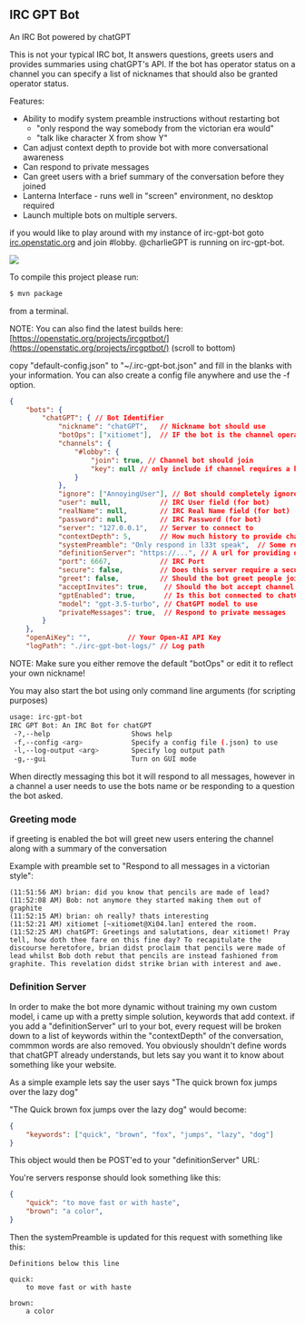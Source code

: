 ## IRC GPT Bot

An IRC Bot powered by chatGPT

This is not your typical IRC bot, It answers questions, greets users and provides summaries using chatGPT's API. If the bot has operator status on a channel you can specify a list of nicknames that should also be granted operator status.

Features:
 * Ability to modify system preamble instructions without restarting bot
    * "only respond the way somebody from the victorian era would"
    * "talk like character X from show Y"
 * Can adjust context depth to provide bot with more conversational awareness
 * Can respond to private messages
 * Can greet users with a brief summary of the conversation before they joined
 * Lanterna Interface - runs well in "screen" environment, no desktop required
 * Launch multiple bots on multiple servers.

if you would like to play around with my instance of irc-gpt-bot goto <a href="https://irc.openstatic.org/">irc.openstatic.org</a> and join #lobby. @charlieGPT is running on irc-gpt-bot.

![](https://openstatic.org/projects/ircgptbot/irc-gpt-bot-ss.png)

To compile this project please run:
```bash
$ mvn package
```
from a terminal.

NOTE: You can also find the latest builds here: [https://openstatic.org/projects/ircgptbot/](https://openstatic.org/projects/ircgptbot/) (scroll to bottom)

copy "default-config.json" to "~/.irc-gpt-bot.json" and fill in the blanks with your information. You can also create a config file anywhere and use the -f option.

```json
{
    "bots": {
        "chatGPT": { // Bot Identifier
            "nickname": "chatGPT",   // Nickname bot should use
            "botOps": ["xitiomet"],  // IF the bot is the channel operator, what other operators should get op status?
            "channels": {
                "#lobby": {
                    "join": true, // Channel bot should join
                    "key": null // only include if channel requires a key
                }
            },  
            "ignore": ["AnnoyingUser"], // Bot should completely ignore these nicknames (can be used for other bots or abusive users)
            "user": null,            // IRC User field (for bot)
            "realName": null,        // IRC Real Name field (for bot)
            "password": null,        // IRC Password (for bot)
            "server": "127.0.0.1",   // Server to connect to
            "contextDepth": 5,       // How much history to provide chatGPT for context
            "systemPreamble": "Only respond in l33t speak",  // Some rules for chatGPT to follow
            "definitionServer": "https://...", // A url for providing dynamic context to the systemPreamble
            "port": 6667,            // IRC Port
            "secure": false,         // Does this server require a secure connection
            "greet": false,          // Should the bot greet people joining the channel?
            "acceptInvites": true,    // Should the bot accept channel invites?
            "gptEnabled": true,       // Is this bot connected to chatGPT (set to false for api only bot)
            "model": "gpt-3.5-turbo", // ChatGPT model to use
            "privateMessages": true,  // Respond to private messages
        }
    },
    "openAiKey": "",         // Your Open-AI API Key
    "logPath": "./irc-gpt-bot-logs/" // Log path
```
NOTE: Make sure you either remove the default "botOps" or edit it to reflect your own nickname!

You may also start the bot using only command line arguments (for scripting purposes)
```bash
usage: irc-gpt-bot
IRC GPT Bot: An IRC Bot for chatGPT
 -?,--help                    Shows help
 -f,--config <arg>            Specify a config file (.json) to use
 -l,--log-output <arg>        Specify log output path
 -g,--gui                     Turn on GUI mode
```

When directly messaging this bot it will respond to all messages, however in a channel a user needs to use the bots name or be responding to a question the bot asked.


### Greeting mode
if greeting is enabled the bot will greet new users entering the channel along with a summary of the conversation

Example with preamble set to "Respond to all messages in a victorian style":
```text
(11:51:56 AM) brian: did you know that pencils are made of lead?
(11:52:08 AM) Bob: not anymore they started making them out of graphite
(11:52:15 AM) brian: oh really? thats interesting
(11:52:21 AM) xitiomet [~xitiomet@Xi04.lan] entered the room.
(11:52:25 AM) chatGPT: Greetings and salutations, dear xitiomet! Pray tell, how doth thee fare on this fine day? To recapitulate the discourse heretofore, brian didst proclaim that pencils were made of lead whilst Bob doth rebut that pencils are instead fashioned from graphite. This revelation didst strike brian with interest and awe.
```


### Definition Server
In order to make the bot more dynamic without training my own custom model, i came up with a pretty simple solution, keywords that add context.
if you add a "definitionServer" url to your bot, every request will be broken down to a list of keywords within the "contextDepth" of the conversation, commmon words are also removed.
You obviously shouldn't define words that chatGPT already understands, but lets say you want it to know about something like your website.


As a simple example lets say the user says "The quick brown fox jumps over the lazy dog"

"The Quick brown fox jumps over the lazy dog" would become:

```json
{
    "keywords": ["quick", "brown", "fox", "jumps", "lazy", "dog"]
}
```
This object would then be POST'ed to your "definitionServer" URL:

You're servers response should look something like this:
```json
{
    "quick": "to move fast or with haste",
    "brown": "a color",
}
```

Then the systemPreamble is updated for this request with something like this:
```text
Definitions below this line

quick:
    to move fast or with haste

brown:
    a color
```